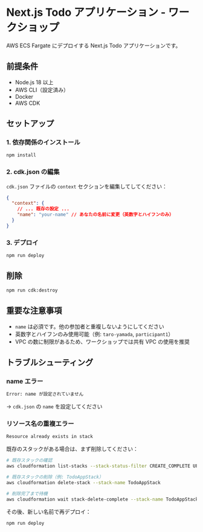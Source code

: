 # Next.js Todo アプリケーション - ワークショップ

AWS ECS Fargate にデプロイする Next.js Todo アプリケーションです。

## 前提条件

- Node.js 18 以上
- AWS CLI（設定済み）
- Docker
- AWS CDK

## セットアップ

### 1. 依存関係のインストール

```bash
npm install
```

### 2. cdk.json の編集

`cdk.json` ファイルの `context` セクションを編集してしてください：

```json
{
  "context": {
    // ... 既存の設定 ...
    "name": "your-name" // あなたの名前に変更（英数字とハイフンのみ）
  }
}
```

### 3. デプロイ

```bash
npm run deploy
```

## 削除

```bash
npm run cdk:destroy
```

## 重要な注意事項

- `name` は必須です。他の参加者と重複しないようにしてください
- 英数字とハイフンのみ使用可能（例: `taro-yamada`, `participant1`）
- VPC の数に制限があるため、ワークショップでは共有 VPC の使用を推奨

## トラブルシューティング

### name エラー

```bash
Error: name が設定されていません
```

→ `cdk.json` の `name` を設定してください

### リソース名の重複エラー

```bash
Resource already exists in stack
```

既存のスタックがある場合は、まず削除してください：

```bash
# 既存スタックの確認
aws cloudformation list-stacks --stack-status-filter CREATE_COMPLETE UPDATE_COMPLETE

# 既存スタックの削除（例: TodoAppStack）
aws cloudformation delete-stack --stack-name TodoAppStack

# 削除完了まで待機
aws cloudformation wait stack-delete-complete --stack-name TodoAppStack
```

その後、新しい名前で再デプロイ：

```bash
npm run deploy
```
